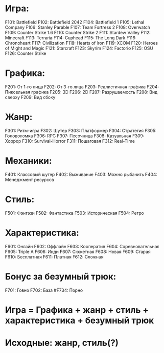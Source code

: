 # Игра:
F101: Battlefield
F102: Battlefield 2042
F104: Battlefield 1
F105: Lethal Company
F106: Stanley Parable
F107: Team Fortress 2
F108: Overwatch
F109: Counter Strike 1.6
F110: Counter Strike 2
F111: Stardew Valley
F112: Minecraft
F113: Terraria
F114: Cuphead
F115: The Long Dark
F116: Chronoheart
F117: Civilization
F118: Hearts of Iron
F119: XCOM
F120: Heroes of Might and Magic
F121: Starcraft
F123: Skyrim
F124: Factorio
F125: OSU
F126: Counter Strike

# Графика:
F201: От 1-го лица
F202: От 3-го лица
F203: Реалистичная графика
F204: Пиксельная графика
F205: 3D
F206: 2D
F207: Разрушаемость
F208: Вид сверху
F209: Вид сбоку

# Жанр:
F301: Ритм-игра
F302: Шутер
F303: Платформер
F304: Стратегия
F305: Головоломка
F306: RPG
F307: Песочница
F308: Казуальная
F309: Хоррор
F310: Survival-Horror
F311: Пошаговая
F312: Real-Time

# Механики:
F401: Классовый шутер
F402: Выживание
F403: Можно рыбачить
F404: Менеджмент ресурсов

# Стиль:
F501: Фэнтэзи
F502: Фантастика
F503: Историческая
F504: Ретро

# Характеристика:
F601: Онлайн
F602: Оффлайн
F603: Кооператив
F604: Соревновательная
F605: Triple A
F606: Инди
F607: Сюжетная
F608: Новая
F609: Старая
F610: Бесплатная
F611: Платная
F612: Сложная

# Бонус за безумный трюк:
F701: Говно
F702: База
#F734: Порно

# Игра = Графика + жанр + стиль + характеристика + безумный трюк
# Исходные: жанр, стиль(?)
